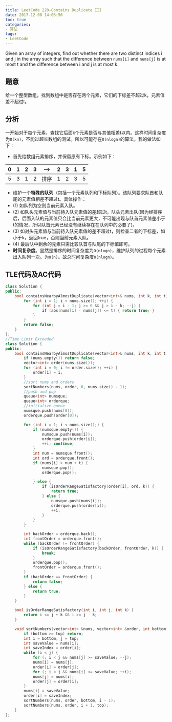```yaml
---
title: LeetCode 220-Contains Duplicate III
date: 2017-12-08 14:06:50
toc: true
categories: 
- 算法
tags:
- LeetCode
---
```

Given an array of integers, find out whether there are two distinct indices i and j in the array such that the difference between `nums[i]` and `nums[j]` is at most t and the difference between i and j is at most k.

## 题意
给一个整型数组，找到数组中是否存在两个元素，它们的下标差不超过k，元素值差不超过t。

## 分析
一开始对于每个元素，查找它后面k个元素是否与其值相差t以内。这样时间复杂度为`O(kn)`，不能过超长数组的测试。所以可能存在`O(nlogn)`的算法。我的做法如下：

* 首先给数组元素排序，并保留原有下标。示例如下：

| 0 | 1 | 2 | 3 | --> | 2 | 3 | 1 | 5 |
|---|---|---|---|-----|---|---|---|---|
| 5 | 3 | 1 | 2 | 排序 | 1 | 2 | 3 | 5 |

* 维护一个**特殊的队列**（包括一个元素队列和下标队列）。该队列要求队首和队尾的元素值相差不超过t。具体操作：
* (1) 如队列为空则当前元素入队。
* (2) 如队头元素值与当前待入队元素值的差超过t，队头元素出队(因为经排序后，后面入队的元素值只会比当前元素更大，不可能出现与队首元素值差小于t的情况，所以队首元素已经没有继续存在在队列中的必要了)。
* (3) 如对头元素值与当前待入队元素值的差不超过t，则检查二者的下标差，如小于k，返回true，否则当前元素入队。
* (4) 最后队中剩余的元素只需比较队首与队尾的下标值即可。
* **时间复杂度**。显然是排序的时间复杂度为`O(nlogn)`，维护队列的过程每个元素出入队列一次。为`O(n)`。故总时间复杂度`O(nlogn)`。

## TLE代码及AC代码

```cpp
class Solution {
public:
    bool containsNearbyAlmostDuplicate(vector<int>& nums, int k, int t) {
        for (int i = 1; i < nums.size(); ++i) {
            for (int j = i - 1; j >= 0 && j > i - k; --j) {
                if (abs(nums[i] - nums[j]) <= t) { return true; }
            }
        }
        return false;
    }
};
//Time Limit Exceeded
class Solution {
public:
    bool containsNearbyAlmostDuplicate(vector<int>& nums, int k, int t) {
        if (nums.empty()) return false;
        vector<int> order(nums.size());
        for (int i = 0; i != order.size(); ++i) {
            order[i] = i;
        }
        //sort nums and orders
        sortNumbers(nums, order, 0, nums.size() - 1);
        //push and pop
        queue<int> numsque;
        queue<int> orderque;
        //initialize queue
        numsque.push(nums[0]);
        orderque.push(order[0]);

        for (int i = 1; i < nums.size();) {
            if (numsque.empty()) {
                numsque.push(nums[i]);
                orderque.push(order[i]);
                ++i; continue;
            }
            int num = numsque.front();
            int ord = orderque.front();
            if (nums[i] > num + t) {
                numsque.pop();
                orderque.pop();

            } else {
                if (isOrderRangeSatisfactory(order[i], ord, k)) {
                    return true;
                } else {
                    numsque.push(nums[i]);
                    orderque.push(order[i]);
                    ++i;
                }
            }
        }

        int backOrder = orderque.back();
        int frontOrder = orderque.front();
        while (backOrder != frontOrder) {
            if (isOrderRangeSatisfactory(backOrder, frontOrder, k)) {
                break;
            }
            orderque.pop();
            frontOrder = orderque.front();
        }
        if (backOrder == frontOrder) {
            return false;
        } else {
            return true;
        }
    }

    bool isOrderRangeSatisfactory(int i, int j, int k) {
        return i <= j + k && i >= j - k;
    }

    void sortNumbers(vector<int> &nums, vector<int> &order, int bottom, int top) {
        if (bottom >= top) return;
        int i = bottom, j = top;
        int saveValue = nums[i];
        int saveIndex = order[i];
        while (i < j) {
            for (; i < j && nums[j] >= saveValue; --j);
            nums[i] = nums[j];
            order[i] = order[j];
            for (; i < j && nums[i] <= saveValue; ++i);
            nums[j] = nums[i];
            order[j] = order[i];
        }
        nums[i] = saveValue;
        order[i] = saveIndex;
        sortNumbers(nums, order, bottom, i - 1);
        sortNumbers(nums, order, i + 1, top);
    }
};
```